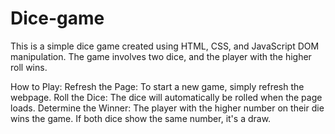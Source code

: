 # Dice-game
This is a simple dice game created using HTML, CSS, and JavaScript DOM manipulation. The game involves two dice, and the player with the higher roll wins.

How to Play:
Refresh the Page: To start a new game, simply refresh the webpage.
Roll the Dice: The dice will automatically be rolled when the page loads.
Determine the Winner: The player with the higher number on their die wins the game. If both dice show the same number, it's a draw.
